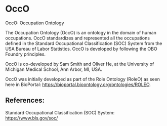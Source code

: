 # OccO
OccO: Occupation Ontology

The Occupation Ontology (OccO) is an ontology in the domain of human occupations. OccO standardizes and represented all the occupations defined in the Standard Occupational Classification (SOC) System from the USA Bureau of Labor Statistics. OccO is developed by following the OBO Foundry principles. 

OccO is co-developed by Sam Smith and Oliver He, at the University of Michigan Medical School, Ann Arbor, MI, USA. 

OccO was initially developed as part of the Role Ontology (RoleO) as seen here in BioPortal: https://bioportal.bioontology.org/ontologies/ROLEO. 

## References:

Standard Occupational Classification (SOC) System: https://www.bls.gov/soc/ 



